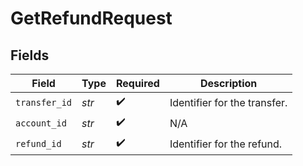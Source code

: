 # GetRefundRequest


## Fields

| Field                        | Type                         | Required                     | Description                  |
| ---------------------------- | ---------------------------- | ---------------------------- | ---------------------------- |
| `transfer_id`                | *str*                        | :heavy_check_mark:           | Identifier for the transfer. |
| `account_id`                 | *str*                        | :heavy_check_mark:           | N/A                          |
| `refund_id`                  | *str*                        | :heavy_check_mark:           | Identifier for the refund.   |